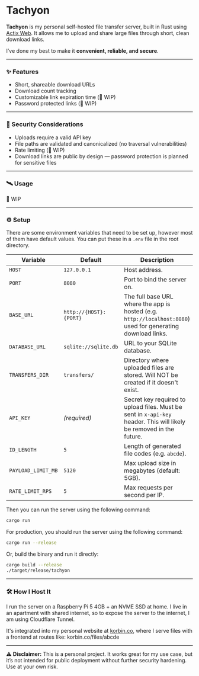 # Tachyon

**Tachyon** is my personal self-hosted file transfer server, built in Rust using [Actix Web](https://actix.rs/). It allows me to upload and share large files through short, clean download links.

I’ve done my best to make it **convenient, reliable, and secure**.

---

### ✨ Features

- Short, shareable download URLs
- Download count tracking
- Customizable link expiration time (🚧 WIP)
- Password protected links (🚧 WIP)

---

### 🔐 Security Considerations

- Uploads require a valid API key
- File paths are validated and canonicalized (no traversal vulnerabilities)
- Rate limiting (🚧 WIP)
- Download links are public by design — password protection is planned for sensitive files

---

### 🛰️ Usage

🚧 WIP

---

### ⚙️ Setup

There are some environment variables that need to be set up, however most of them have default values. You can put these in a `.env` file in the root directory.

| Variable           | Default             | Description |
|--------------------|---------------------|-------------|
| `HOST`             | `127.0.0.1`          | Host address. |
| `PORT`             | `8080`               | Port to bind the server on. |
| `BASE_URL`         | `http://{HOST}:{PORT}`        | The full base URL where the app is hosted (e.g. `http://localhost:8080`) used for generating download links. |
| `DATABASE_URL`     | `sqlite://sqlite.db` | URL to your SQLite database. |
| `TRANSFERS_DIR`    | `transfers/`         | Directory where uploaded files are stored. Will NOT be created if it doesn't exist. |
| `API_KEY`          | _(required)_         | Secret key required to upload files. Must be sent in `x-api-key` header. This will likely be removed in the future. |
| `ID_LENGTH`        | `5`                  | Length of generated file codes (e.g. `abcde`). |
| `PAYLOAD_LIMIT_MB` | `5120`               | Max upload size in megabytes (default: 5GB). |
| `RATE_LIMIT_RPS`   | `5`                  | Max requests per second per IP. |

Then you can run the server using the following command:

```bash
cargo run
```

For production, you should run the server using the following command:

```bash
cargo run --release
```

Or, build the binary and run it directly:

```bash
cargo build --release
./target/release/tachyon
```

---

### 🛠️ How I Host It

I run the server on a Raspberry Pi 5 4GB + an NVME SSD at home. I live in an apartment with shared internet, so to expose the server to the internet, I am using Cloudflare Tunnel.

It's integrated into my personal website at [korbin.co](https://korbin.co), where I serve files with a frontend at routes like:
korbin.co/files/abcde

---

⚠️ **Disclaimer:** This is a personal project. It works great for my use case, but it’s not intended for public deployment without further security hardening. Use at your own risk.
